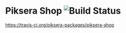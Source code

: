 # Piksera Shop ![Build Status](https://api.travis-ci.org/piksera-packages/piksera-shop.svg?branch=master)
https://travis-ci.org/piksera-packages/piksera-shop

